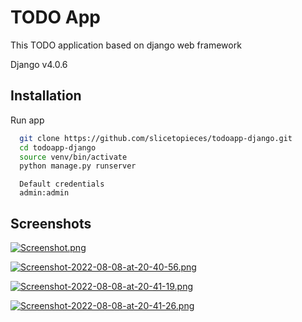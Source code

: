 
# TODO App

This TODO application based on django web framework

Django v4.0.6
## Installation

Run app

```bash
  git clone https://github.com/slicetopieces/todoapp-django.git
  cd todoapp-django
  source venv/bin/activate
  python manage.py runserver
```
```
  Default credentials
  admin:admin
```
## Screenshots

[![Screenshot.png](https://i.postimg.cc/mr817cv6/Screenshot-2022-08-08-at-20-38-22.png)](https://postimg.cc/KK3Y2Yvn)

[![Screenshot-2022-08-08-at-20-40-56.png](https://i.postimg.cc/4NxfhLfZ/Screenshot-2022-08-08-at-20-40-56.png)](https://postimg.cc/G96wWjTS)

[![Screenshot-2022-08-08-at-20-41-19.png](https://i.postimg.cc/g08mP1Dy/Screenshot-2022-08-08-at-20-41-19.png)](https://postimg.cc/Mc6h7PgX)

[![Screenshot-2022-08-08-at-20-41-26.png](https://i.postimg.cc/0Qvx5ZWT/Screenshot-2022-08-08-at-20-41-26.png)](https://postimg.cc/f381B7hC)